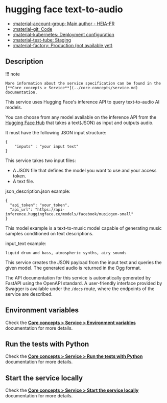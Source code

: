 # hugging face text-to-audio
- [:material-account-group: Main author - HEIA-FR](https://www.hes-so.ch/swiss-ai-center/equipe)
- [:material-git: Code](https://github.com/swiss-ai-center/hugging-face-text-to-audio-service)
- [:material-kubernetes: Deployment configuration](https://github.com/swiss-ai-center/hugging-face-text-to-audio-service/tree/main/kubernetes)
- [:material-test-tube: Staging](https://hugging-face-text-to-audio-swiss-ai-center.kube.isc.heia-fr.ch/)
- [:material-factory: Production (not available yet)]()

## Description

!!! note

    More information about the service specification can be found in the
    [**Core concepts > Service**](../core-concepts/service.md) documentation.

This service uses Hugging Face's inference API to query text-to-audio AI models.

You can choose from any model available on the inference API from the [Hugging Face Hub](https://huggingface.co/models)
that takes a text(JSON) as input and outputs audio.

It must have the following JSON input structure:

```
{
    "inputs" : "your input text"
}
```

This service takes two input files:
- A JSON file that defines the model you want to use and your access token.
- A text file.

json_description.json example:

  ```
 {
    "api_token": "your_token",
    "api_url": "https://api-inference.huggingface.co/models/facebook/musicgen-small"
 }
 ```


This model example is a text-to-music model capable of generating music samples conditioned on text descriptions.

input_text example:

 ```
 liquid drum and bass, atmospheric synths, airy sounds
 ```

This service creates the JSON payload from the input text and queries the given model. The generated audio is returned
in the Ogg format.

The API documentation for this service is automatically generated by FastAPI using the OpenAPI
standard. A user-friendly interface provided by Swagger is available under the
`/docs` route, where the endpoints of the service are described.

## Environment variables

Check the
[**Core concepts > Service > Environment variables**](../core-concepts/service.md#environment-variables)
documentation for more details.

## Run the tests with Python

Check the
[**Core concepts > Service > Run the tests with Python**](../core-concepts/service.md#run-the-tests-with-python)
documentation for more details.

## Start the service locally

Check the
[**Core concepts > Service > Start the service locally**](../core-concepts/service.md#start-the-service-locally)
documentation for more details.
